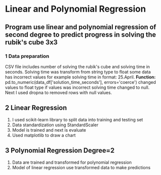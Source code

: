 # Linear and Polynomial Regression
## Program use linear and polynomial regression of second degree to predict progress in solving the rubik's cube 3x3 
### 1 Data preparation
CSV file includes number of solving the rubik's cube and solving time in seconds.
Solving time was transform from string type to float some data has incorrect values for example solving time in format: 25.April. 
**Function:** pd.to_numeric(data_df['solution_time_seconds'], errors='coerce') changed values to float type if values was incorrect solving time changed to null.
Next I used dropna to removed rows with null values.
## 2 Linear Regression
1. I used scikit-learn library to split data into training and testing set
2. Data standardization using StandardScaler
3. Model is trained and next is evaluate
4. Used matplotlib to draw a chart
## 3 Polynomial Regression Degree=2
1. Data are trained and transformed for polynomial regression
2. Model of linear regression use transformed data to make predictions
